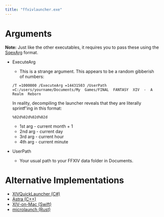 ```yaml
---
title: "ffxivlauncher.exe"
---
```


# Arguments

**Note:** Just like the other executables, it requires you to pass these using the [SqexArg](concept/sqexarg) format.

- ExecuteArg
    - This is a strange argument. This appears to be a random gibberish of numbers:

    `/T =1000000 /ExecuteArg =14431503 /UserPath =C:/users/yourname/Documents/My  Games/FINAL  FANTASY  XIV  -  A  Realm  Reborn`

    In reality, decompiling the launcher reveals that they are literally sprintf'ing in this format:

    `%02d%02d%02d%02d`

    - 1st arg - current month + 1
    - 2nd arg - current day
    - 3rd arg - current hour
    - 4th arg - current minute

- UserPath
    - Your usual path to your FFXIV data folder in Documents.


# Alternative Implementations

* [XIVQuickLauncher (C#)](https://github.com/goatcorp/FFXIVQuickLauncher)
* [Astra (C++)](https://sr.ht/~redstrate/astra/)
* [XIV-on-Mac (Swift)](https://github.com/marzent/XIV-on-Mac)
* [microlaunch (Rust)](https://github.com/eorzeatools/microlaunch)
